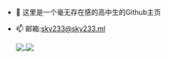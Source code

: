 - 👋 这里是一个毫无存在感的高中生的Github主页
- 📫 邮箱:sky233@sky233.ml


  <a href="https://github.com/sky130">
     <img align="center" src="https://github-readme-stats.vercel.app/api?username=sky130&show_icons=true&hide=contribs&bg_color=30,e96443,904e95&title_color=fff&text_color=fff&icon_color=fff&include_all_commits=true&line_height=32" />
  </a>

  <a href="https://github.com/sky130">
     <img align="center" src="https://github-readme-stats.vercel.app/api/top-langs/?username=sky130&hide=javascript,html,css" />
   </a>



